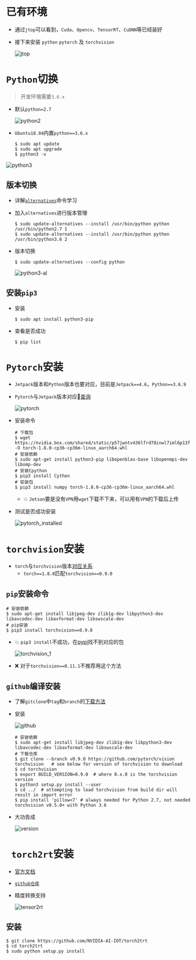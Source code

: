 # 已有环境

- 通过`jtop`可以看到，`Cuda`、`Opencv`、`TensorRT`、`CuDNN`等已经装好

- 接下来安装 `python` `pytorch` 及 `torchvision` 

  ![jtop](./img/5/jtop.png)

# `Python`切换

> 开发环境需要`3.6.x` 

- 默认`python=2.7`  

  ![python2](./img/5/python2.png)

- `Ubuntu18.04`内置`python==3.6.x`   

  ```shell
  $ sudo apt update
  $ sudo apt upgrade
  $ python3 -v
  ```

![python3](./img/5/python3.png)

## 版本切换

- 详解[`alternatives`](https://zskjohn.blog.csdn.net/article/details/115261860?spm=1001.2101.3001.6661.1&utm_medium=distribute.pc_relevant_t0.none-task-blog-2%7Edefault%7ECTRLIST%7ERate-1-115261860-blog-119971579.pc_relevant_antiscanv2&depth_1-utm_source=distribute.pc_relevant_t0.none-task-blog-2%7Edefault%7ECTRLIST%7ERate-1-115261860-blog-119971579.pc_relevant_antiscanv2&utm_relevant_index=1)命令学习

- 加入`alternatives`进行版本管理

  ```shell
  $ sudo update-alternatives --install /usr/bin/python python /usr/bin/python2.7 1
  $ sudo update-alternatives --install /usr/bin/python python /usr/bin/python3.6 2
  ```

- 版本切换

  ```shell
  $ sudo update-alternatives --config python
  ```

  ![python3-al](./img/5/python3-al.png)

## 安装`pip3`

- 安装

  ```shell
  $ sudo apt install python3-pip
  ```

- 查看是否成功

  ```shell
  $ pip list
  ```

# `Pytorch`安装

- `Jetpack`版本和`Python`版本也要对应，目前是`Jetpack==4.6`，`Python==3.6.9` 

- `Pytorch`与`Jetpack`版本对应:notebook:[查询](https://forums.developer.nvidia.com/t/pytorch-for-jetson-version-1-11-now-available/72048)  

  ![pytorch](./img/5/pytorch.png)

- 安装命令

  ```shell
  # 下载包
  $ wget https://nvidia.box.com/shared/static/p57jwntv436lfrd78inwl7iml6p13fzh.whl -O torch-1.8.0-cp36-cp36m-linux_aarch64.whl
  # 安装依赖
  $ sudo apt-get install python3-pip libopenblas-base libopenmpi-dev libomp-dev
  # 安装Cpython
  $ pip3 install Cython
  # 安装包
  $ pip3 install numpy torch-1.8.0-cp36-cp36m-linux_aarch64.whl
  ```

  - :boom: `Jetson`要是没有`VPN`用`wget`下载不下来，可以用有`VPN`的下载后上传

- 测试是否成功安装

  ![pytorch_installed](./img/5/pytorch_installed.png)

# `torchvision`安装

- `torch`与`torchvision`版本[对应关系](https://github.com/pytorch/vision/blob/main/README.rst)  
  - `torch==1.8.0`匹配`torchvision==0.9.0`

## `pip`安装命令

```shell
# 安装依赖
$ sudo apt-get install libjpeg-dev zlib1g-dev libpython3-dev libavcodec-dev libavformat-dev libswscale-dev
# pip安装
$ pip3 install torchvision==0.9.0
```

- :boom: `pip3 install`不成功，在[pypi](https://pypi.org/project/torchvision/0.11.1/中也)找不到对应的包

  ![torchvision_1](./img/5/torchvision_1.png)

- :x: 对于`torchvision==0.11.1`不推荐用这个方法

## `github`编译安装

- 了解`gitclone`中`tag`和`branch`的[下载方法](https://www.haiyun.me/archives/1284.html)  

- 安装

  ![github](./img/5/github.png)
  
  ```shell
  # 安装依赖
  $ sudo apt-get install libjpeg-dev zlib1g-dev libpython3-dev libavcodec-dev libavformat-dev libswscale-dev
  # 下载仓库
  $ git clone --branch v0.9.0 https://github.com/pytorch/vision torchvision   # see below for version of torchvision to download
  $ cd torchvision
  $ export BUILD_VERSION=0.9.0  # where 0.x.0 is the torchvision version  
  $ python3 setup.py install --user
  $ cd ../  # attempting to load torchvision from build dir will result in import error
  $ pip install 'pillow<7' # always needed for Python 2.7, not needed torchvision v0.5.0+ with Python 3.6
  ```

- 大功告成

  ![version](./img/5/version.png)

# ` torch2rt`安装

- [官方文档](https://docs.nvidia.com/deeplearning/tensorrt/developer-guide/index.html#python_topics)  

- [`github仓库`](https://github.com/NVIDIA-AI-IOT/torch2trt)  

- 精度转换支持

  ![tensor2rt](./img/5/tensor2rt.png)

  

## 安装

```shell
$ git clone https://github.com/NVIDIA-AI-IOT/torch2trt
$ cd torch2trt
$ sudo python setup.py install
```

